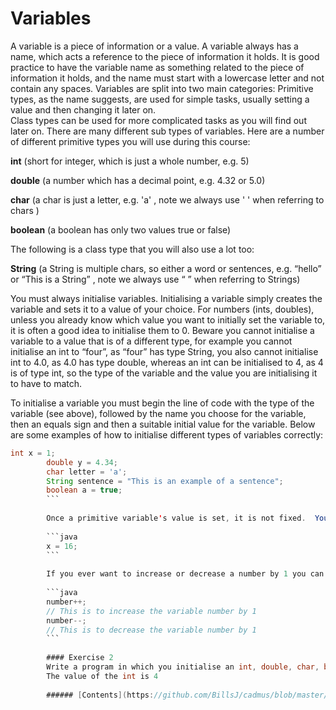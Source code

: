 Variables
=============
A variable is a piece of information or a value.  A variable always has a name, which acts a reference to the piece of information it holds.  It is good practice to have the variable name as something related to the piece of information it holds, and the name must start with a lowercase letter and not contain any spaces.  Variables are split into two main categories: 
Primitive types, as the name suggests, are used for simple tasks, usually setting a value and then changing it later on.  
Class types can be used for more complicated tasks as you will find out later on.  There are many different sub types of variables.  Here are a number of different primitive types you will use during this course:

**int** (short for integer, which is just a whole number, e.g. 5)

**double** (a number which has a decimal point, e.g. 4.32 or 5.0)

**char** (a char is just a letter, e.g. 'a' , note we always use ' ' when referring to chars )

**boolean** (a boolean has only two values true or false)

The following is a class type that you will also use a lot too:

**String** (a String is multiple chars, so either a word or sentences, e.g. “hello” or “This is a String” , note we always use “ ” when referring to Strings)

You must always initialise variables.  Initialising a variable simply creates the variable and sets it to a value of your choice.  For numbers (ints, doubles), unless you already know which value you want to initially set the variable to, it is often a good idea to initialise them to 0.  Beware you cannot initialise a variable to a value that is of a different type, for example you cannot initialise an int to “four”, as “four” has type String, you also cannot initialise int to 4.0, as 4.0 has type double, whereas an int can be initialised to 4, as 4 is of type int, so the type of the variable and the value you are initialising it to have to match.

To initialise a variable you must begin the line of code with the type of the variable (see above), followed by the name you choose for the variable, then an equals sign and then a suitable initial value for the variable.  Below are some examples of how to initialise different types of variables correctly:

```java
int x = 1;
		double y = 4.34;
		char letter = 'a';
		String sentence = "This is an example of a sentence";
		boolean a = true;
		```
		
		Once a primitive variable's value is set, it is not fixed.  You can still change the value at any time.  To change its value on a new line type the name of the variable then an equals sign and then the new value you would like to set the variable to, and finally a ; to finish the line of code.  For example, if you wanted to change the variable x from above to the value 16 you would write:
		
		```java
		x = 16;
		```
		
		If you ever want to increase or decrease a number by 1 you can use the following piece of code, lets say the name of our variable is number.
		
		```java
		number++;
		// This is to increase the variable number by 1
		number--;
		// This is to decrease the variable number by 1
		```
		
		#### Exercise 2 
		Write a program in which you initialise an int, double, char, boolean, String to suitable values of you choice, then get the program to print out the value of each variable on a new line.  So if the int is equal to 4, the first line to be printed would be:
		The value of the int is 4
		
		###### [Contents](https://github.com/BillsJ/cadmus/blob/master/Chapter-1/Part%20I.md#contents)
